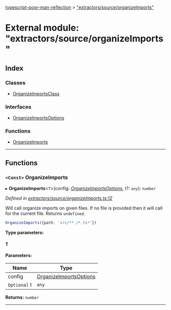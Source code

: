 [typescript-poor-man-reflection](../README.md) > ["extractors/source/organizeImports"](../modules/_extractors_source_organizeimports_.md)

# External module: "extractors/source/organizeImports"

## Index

### Classes

* [OrganizeImportsClass](../classes/_extractors_source_organizeimports_.organizeimportsclass.md)

### Interfaces

* [OrganizeImportsOptions](../interfaces/_extractors_source_organizeimports_.organizeimportsoptions.md)

### Functions

* [OrganizeImports](_extractors_source_organizeimports_.md#organizeimports)

---

## Functions

<a id="organizeimports"></a>

### `<Const>` OrganizeImports

▸ **OrganizeImports**<`T`>(config: *[OrganizeImportsOptions](../interfaces/_extractors_source_organizeimports_.organizeimportsoptions.md)*, t?: *`any`*): `number`

*Defined in [extractors/source/organizeImports.ts:12](https://github.com/cancerberoSgx/typescript-poor-man-reflection/blob/8e8f86f/src/extractors/source/organizeImports.ts#L12)*

Will call organize imports on given files. If no file is provided then it will call for the current file. Returns `undefined`.

```ts
OrganizeImports({path: 'src/** /*.ts*'})
```

**Type parameters:**

#### T 
**Parameters:**

| Name | Type |
| ------ | ------ |
| config | [OrganizeImportsOptions](../interfaces/_extractors_source_organizeimports_.organizeimportsoptions.md) |
| `Optional` t | `any` |

**Returns:** `number`

___


